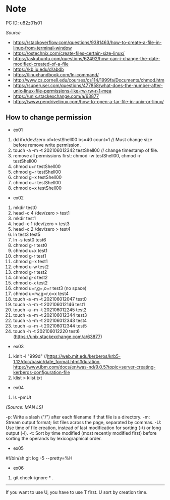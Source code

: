 # Note

PC ID: u82z01s01

*Source*

* https://stackoverflow.com/questions/9381463/how-to-create-a-file-in-linux-from-terminal-window
* https://ostechnix.com/create-files-certain-size-linux/
* https://askubuntu.com/questions/62492/how-can-i-change-the-date-modified-created-of-a-file
* https://kb.iu.edu/d/abdb
* https://linuxhandbook.com/ln-command/
* http://www.cs.cornell.edu/courses/cs114/1999fa/Documents/chmod.htm
* https://superuser.com/questions/477858/what-does-the-number-after-unix-linux-file-permissions-like-rw-rw-r-1-mea
* https://unix.stackexchange.com/a/63877
* https://www.pendrivelinux.com/how-to-open-a-tar-file-in-unix-or-linux/

## How to change permission

* ex01

1) dd if=/dev/zero of=testShell00 bs=40 count=1 // Must change size before remove write permission.
2) touch -a -m -t 202106012342 testShell00 // change timestamp of file. 
3) remove all permissions first: chmod -w testShell00, chmod -r testShell00
4) chmod u+r testShell00
5) chmod g+r testShell00
6) chmod g+x testShell00
7) chmod o+r testShell00
8) chmod o+x testShell00

* ex02

1) mkdir test0
2) head -c 4 /dev/zero > test1
3) mkdir test1
4) head -c 1 /dev/zero > test3
5) head -c 2 /dev/zero > test4
6) ln test3 test5
7) ln -s test0 test6
8) chmod g-r test0
9) chmod u+x test1
10) chmod g-r test1
11) chmod g+x test1
12) chmod u-w test2
13) chmod g-r test2
14) chmod g-x test2
15) chmod o-x test2
16) chmod u=r,g=,o=r test3 (no space)
17) chmod u=rw,g=r,o=x test4
18) touch -a -m -t 202106012047 test0
19) touch -a -m -t 202106012146 test1
20) touch -a -m -t 202106012245 test2
21) touch -a -m -t 202106012344 test3
22) touch -a -m -t 202106012343 test4
23) touch -a -m -t 202106012344 test5
24) touch -h -t 202106012220 test6 (https://unix.stackexchange.com/a/63877)

* ex03

1) kinit -l "999d" //https://web.mit.edu/kerberos/krb5-1.12/doc/basic/date_format.html#duration, https://www.ibm.com/docs/en/was-nd/9.0.5?topic=server-creating-kerberos-configuration-file
2) klist > klist.txt

* ex04

1) ls -pmUt

*(Source: MAN LS)*

-p: Write a slash ("/") after each filename if that file is a directory.
-m: Stream output format; list files across the page, separated by commas.
-U: Use time of file creation, instead of last modification for sorting (-t) or long output (-l).
-t: Sort by time modified (most recently modified first) before sorting the operands by lexicographical order.

* ex05

#!/bin/sh
git log -5 --pretty=%H

* ex06

1) git check-ignore * .













---
If you want to use U, you have to use T first. 
U sort by creation time.

